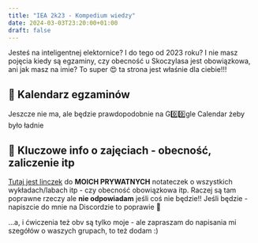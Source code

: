 ```yaml
---
title: "IEA 2k23 - Kompedium wiedzy"
date: 2024-03-03T23:20:00+01:00
draft: false
---
```


Jesteś na inteligentnej elektornice? I do tego od 2023 roku? I nie masz pojęcia kiedy są egzaminy, czy obecność u Skoczylasa jest obowiązkowa, ani jak masz na imie? To super 😍 ta strona jest właśnie dla ciebie!!!

## 📅 Kalendarz egzaminów
Jeszcze nie ma, ale będzie prawdopodobnie na G0️⃣0️⃣gle Calendar żeby było ładnie

## 📝 Kluczowe info o zajęciach - obecność, zaliczenie itp

[Tutaj jest linczek](przedmioty) do **MOICH PRYWATNYCH** notateczek o wszystkich wykładach/labach itp - czy obecność obowiązkowa itp. Raczej są tam poprawne rzeczy ale **nie odpowiadam** jeśli coś nie będzie!! Jeśli będzie - napiszcie do mnie na Discordzie to poprawie 💖

...a, i ćwiczenia też obv są tylko moje - ale zapraszam do napisania mi szegółów o waszych grupach, to też dodam :)

